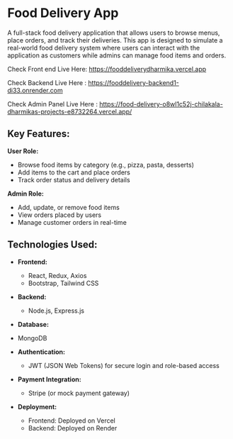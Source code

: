 # Food Delivery App

A full-stack food delivery application that allows users to browse menus, place orders, and track their deliveries.
This app is designed to simulate a real-world food delivery system where users can interact with the application as
customers while admins can manage food items and orders.

Check Front end Live Here: https://fooddeliverydharmika.vercel.app

Check Backend Live Here : https://fooddelivery-backend1-di33.onrender.com

Check Admin Panel Live Here : https://food-delivery-o8wl1c52j-chilakala-dharmikas-projects-e8732264.vercel.app/

## Key Features:
**User Role:**
  - Browse food items by category (e.g., pizza, pasta, desserts)
  - Add items to the cart and place orders
  - Track order status and delivery details

**Admin Role:**
  - Add, update, or remove food items
  - View orders placed by users
  - Manage customer orders in real-time

## Technologies Used:
- **Frontend:**
  - React, Redux, Axios
  - Bootstrap, Tailwind CSS

- **Backend:**
  - Node.js, Express.js

 - **Database:**
  - MongoDB

- **Authentication:**
  - JWT (JSON Web Tokens) for secure login and role-based access

- **Payment Integration:**
  - Stripe (or mock payment gateway)

- **Deployment:**
  - Frontend: Deployed on Vercel
  - Backend: Deployed on Render



